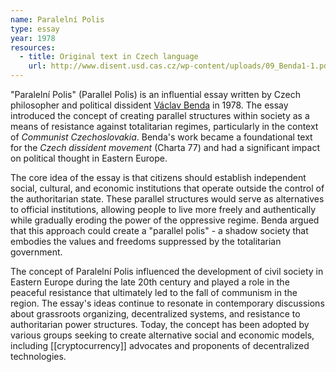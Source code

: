 ```yaml
---
name: Paralelní Polis
type: essay
year: 1978
resources:
  - title: Original text in Czech language
    url: http://www.disent.usd.cas.cz/wp-content/uploads/09_Benda1-1.pdf
---
```


"Paralelní Polis" (Parallel Polis) is an influential essay written by Czech philosopher and political dissident [Václav Benda](https://en.wikipedia.org/wiki/V%C3%A1clav_Benda) in 1978. The essay introduced the concept of creating parallel structures within society as a means of resistance against totalitarian regimes, particularly in the context of *Communist Czechoslovakia*. Benda's work became a foundational text for the *Czech dissident movement* (Charta 77) and had a significant impact on political thought in Eastern Europe.

The core idea of the essay is that citizens should establish independent social, cultural, and economic institutions that operate outside the control of the authoritarian state. These parallel structures would serve as alternatives to official institutions, allowing people to live more freely and authentically while gradually eroding the power of the oppressive regime. Benda argued that this approach could create a "parallel polis" - a shadow society that embodies the values and freedoms suppressed by the totalitarian government.

The concept of Paralelní Polis influenced the development of civil society in Eastern Europe during the late 20th century and played a role in the peaceful resistance that ultimately led to the fall of communism in the region. The essay's ideas continue to resonate in contemporary discussions about grassroots organizing, decentralized systems, and resistance to authoritarian power structures. Today, the concept has been adopted by various groups seeking to create alternative social and economic models, including [[cryptocurrency]] advocates and proponents of decentralized technologies.